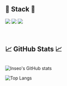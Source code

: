 ## 🔨 Stack 🔨
<div align="center"&style="display:flex; flex-direction:column; align-items:flex-start;"></div>
<div>
  <img src="https://img.shields.io/badge/-0040ab?style=flat-square&logo=C&logoColor=A8B9CC"/>
  <img src="https://img.shields.io/badge/C++-d6d6d6?style=flat-square&logo=cplusplus&logoColor=00599C"/>
  <img src="https://img.shields.io/badge/Python-f3ff12?style=flat-square&logo=Python&logoColor=3776AB"/>
</div>
<br></br>

## 📈 GitHub Stats 📈
<div style="display:flex; flex-direction:column; align-items:flex-start;"></div>

![Inseo's GitHub stats](https://github-readme-stats.vercel.app/api?username=SongInseo01&show_icons=true&theme=dracula)

![Top Langs](https://github-readme-stats.vercel.app/api/top-langs/?username=SongInseo01&layout=compact&theme=dracula)
